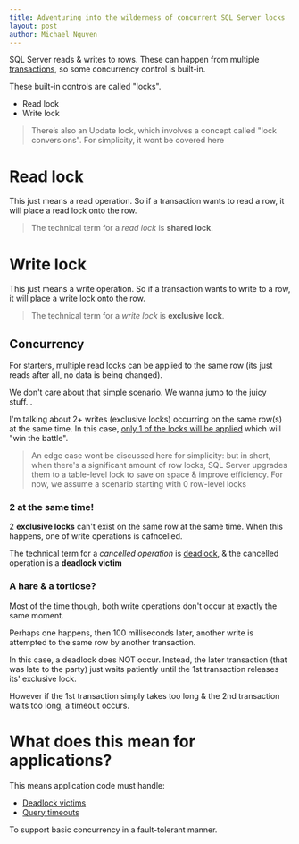 ```yaml
---
title: Adventuring into the wilderness of concurrent SQL Server locks
layout: post
author: Michael Nguyen
---
```


SQL Server reads & writes to rows. These can happen from multiple [transactions](https://docs.microsoft.com/en-us/sql/t-sql/language-elements/transactions-transact-sql?view=sql-server-ver15), so some concurrency control is built-in.

These built-in controls are called "locks".
- Read lock
- Write lock

> There’s also an Update lock, which involves a concept called "lock conversions". For simplicity, it wont be covered here

# Read lock
This just means a read operation. So if a transaction wants to read a row, it will place a read lock onto the row.

> The technical term for a *read lock* is **shared lock**.

# Write lock
This just means a write operation. So if a transaction wants to write to a row, it will place a write lock onto the row.

> The technical term for a *write lock* is **exclusive lock**.

## Concurrency
For starters, multiple read locks can be applied to the same row (its just reads after all, no data is being changed).

We don't care about that simple scenario. We wanna jump to the juicy stuff...

I'm talking about 2+ writes (exclusive locks) occurring on the same row(s) at the same time. In this case, [only 1 of the locks will be applied](https://docs.microsoft.com/en-us/previous-versions/sql/sql-server-2008-r2/ms186396(v=sql.105)?redirectedfrom=MSDN) which will "win the battle".

> An edge case wont be discussed here for simplicity: but in short, when there's a significant amount of row locks, SQL Server upgrades them to a table-level lock to save on space & improve efficiency. For now, we assume a scenario starting with 0 row-level locks

### 2 at the same time!
2 **exclusive locks** can't exist on the same row at the same time. When this happens, one of write operations is cafncelled.

The technical term for a *cancelled operation* is [deadlock](https://docs.microsoft.com/en-us/previous-versions/sql/sql-server-2008-r2/ms177433(v=sql.105)), & the cancelled operation is a **deadlock victim**

### A hare & a tortiose?
Most of the time though, both write operations don't occur at exactly the same moment.

Perhaps one happens, then 100 milliseconds later, another write is attempted to the same row by another transaction.

In this case, a deadlock does NOT occur. Instead, the later transaction (that was late to the party) just waits patiently until the 1st transaction releases its' exclusive lock.

However if the 1st transaction simply takes too long & the 2nd transaction waits too long, a timeout occurs.

# What does this mean for applications?
This means application code must handle:
- [Deadlock victims](https://stackoverflow.com/a/2256954)
- [Query timeouts](https://stackoverflow.com/a/62688)

To support basic concurrency in a fault-tolerant manner.
